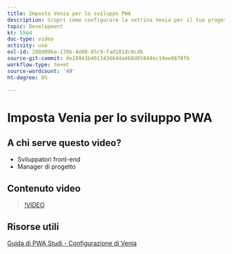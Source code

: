```yaml
---
title: Imposta Venia per lo sviluppo PWA
description: Scopri come configurare la vetrina Venia per il tuo progetto di sviluppo PWA.
topic: Development
kt: 5564
doc-type: video
activity: use
exl-id: 208d096a-139b-4e08-85c9-fad181dc8cdb
source-git-commit: de19943b401343664da468d65844ec10ee8670fb
workflow-type: tm+mt
source-wordcount: '49'
ht-degree: 0%

---
```


# Imposta Venia per lo sviluppo PWA

## A chi serve questo video?

- Sviluppatori front-end
- Manager di progetto

## Contenuto video

>[!VIDEO](https://video.tv.adobe.com/v/35785?quality=12&learn=on)

## Risorse utili

[Guida di PWA Studi - Configurazione di Venia](https://developer.adobe.com/commerce/pwa-studio/tutorials/setup-storefront/)
